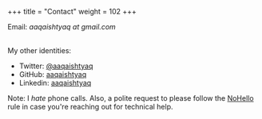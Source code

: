 +++
title = "Contact"
weight = 102
+++

Email: _aaqaishtyaq at gmail.com_


\
My other identities:

* Twitter: [@aaqaishtyaq](https://twitter.com/aaqaishtyaq?ref=aaqa.dev)
* GitHub: [aaqaishtyaq](https://github.com/aaqaishtyaq/?ref=aaqa.dev)
* Linkedin: [aaqaishtyaq](https://linkedin.com/in/aaqaishtyaq/?ref=aaqa.dev)


Note: I _hate_ phone calls. Also, a polite request to please follow the [NoHello](https://www.nohello.com/2013/01/please-dont-say-just-hello-in-chat.html?m=1&ref=mrkaran.dev) rule in case you're reaching out for technical help.
